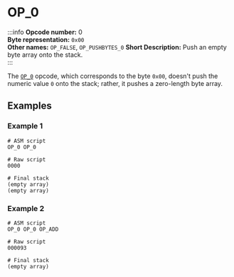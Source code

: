# OP_0

:::info
**Opcode number:** 0  
**Byte representation:** `0x00`  
**Other names:** `OP_FALSE`, `OP_PUSHBYTES_0` 
**Short Description:** Push an empty byte array onto the stack.  
:::

The [`OP_0`](./OP_0.md) opcode, which corresponds to the byte `0x00`, doesn't push the numeric value `0` onto the stack; rather, it pushes a zero-length byte array.

## Examples

### Example 1

```shell
# ASM script
OP_0 OP_0

# Raw script
0000

# Final stack
(empty array)
(empty array)
```

### Example 2

```shell
# ASM script
OP_0 OP_0 OP_ADD

# Raw script
000093

# Final stack
(empty array)
```
